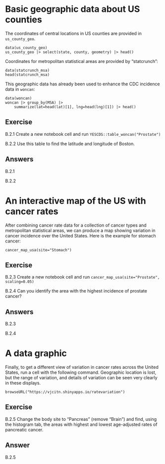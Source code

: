 # Basic geographic data about US counties

The coordinates of central locations in US counties are provided in
`us_county_geo`.

    data(us_county_geo)
    us_county_geo |> select(state, county, geometry) |> head()

Coordinates for metropolitan statistical areas are provided by
“statcrunch”:

    data(statcrunch_msa)
    head(statcrunch_msa)

This geographic data has already been used to enhance the CDC incidence
data in `woncan`:

    data(woncan)
    woncan |> group_by(MSA) |> 
        summarize(lat=head(lat)[1], lng=head(lng)[1]) |> head()

## Exercise

B.2.1 Create a new notebook cell and run
`YESCDS::table_woncan("Prostate")`

B.2.2 Use this table to find the latitude and longitude of Boston.

## Answers

B.2.1

B.2.2

# An interactive map of the US with cancer rates

After combining cancer rate data for a collection of cancer types and
metropolitan statistical areas, we can produce a map showing variation
in cancer incidence over the United States. Here is the example for
stomach cancer:

    cancer_map_usa(site="Stomach")

## Exercise

B.2.3 Create a new notebook cell and run
`cancer_map_usa(site="Prostate", scaling=0.05)`

B.2.4 Can you identify the area with the highest incidence of prostate
cancer?

## Answers

B.2.3

B.2.4

# A data graphic

Finally, to get a different view of variation in cancer rates across the
United States, run a cell with the following command. Geographic
location is lost, but the range of variation, and details of variation
can be seen very clearly in these displays.

    browseURL("https://vjcitn.shinyapps.io/ratevariation")

## Exercise

B.2.5 Change the body site to “Pancreas” (remove “Brain”) and find,
using the histogram tab, the areas with highest and lowest age-adjusted
rates of pancreatic cancer.

## Answer

B.2.5
